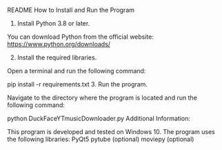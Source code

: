 README
How to Install and Run the Program

1. Install Python 3.8 or later.

You can download Python from the official website: https://www.python.org/downloads/

2. Install the required libraries.

Open a terminal and run the following command:

pip install -r requirements.txt
3. Run the program.

Navigate to the directory where the program is located and run the following command:

python DuckFaceYTmusicDownloader.py
Additional Information:

This program is developed and tested on Windows 10.
The program uses the following libraries:
PyQt5
pytube (optional)
moviepy (optional)